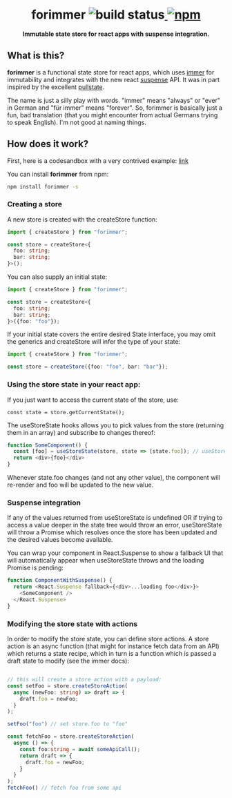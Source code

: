 <h1 align="center">forimmer <img alt="build status" src="https://travis-ci.org/michael-klein/simmer.js.svg?branch=master" /><a href="https://www.npmjs.com/package/forimmer"> <img alt="npm" src="https://img.shields.io/npm/v/forimmer"></a></h1>
<div align="center"><b>Immutable state store for react apps with suspense integration.</b></div>

## What is this?

**forimmer** is a functional state store for react apps, which uses [immer](https://github.com/immerjs/immer) for immutability and integrates with the new react [suspense](https://reactjs.org/docs/concurrent-mode-suspense.html) API. It was in part inspired by the excellent [pullstate](https://github.com/lostpebble/pullstate).

The name is just a silly play with words. "immer" means "always" or "ever" in German and "für immer" means "forever". So, forimmer is basically just a fun, bad translation (that you might encounter from actual Germans trying to speak English). I'm not good at naming things.

## How does it work?

First, here is a codesandbox with a very contrived example:
[link](https://codesandbox.io/s/mystifying-leaf-bec9j?fontsize=14&hidenavigation=1&theme=dark)

You can install **forimmer** from npm:
```bash
npm install forimmer -s
```

### Creating a store

A new store is created with the createStore function:
```typescript
import { createStore } from "forimmer";

const store = createStore<{
  foo: string;
  bar: string;
}>();
```
You can also supply an initial state:
```typescript
import { createStore } from "forimmer";

const store = createStore<{
  foo: string;
  bar: string;
}>({foo: "foo"});
```

If your initial state covers the entire desired State interface, you may omit the generics and createStore will infer the type of your state:
```typescript
import { createStore } from "forimmer";

const store = createStore({foo: "foo", bar: "bar"});
```

### Using the store state in your react app:

If you just want to access the current state of the store, use:
```
const state = store.getCurrentState();
```

The useStoreState hooks allows you to pick values from the store (returning them in an array) and subscribe to changes thereof:
```typescript
function SomeComponent() {
  const [foo] = useStoreState(store, state => [state.foo]); // useStoreState will infer the type of foo
  return <div>{foo}</div>
}
```
Whenever state.foo changes (and not any other value), the component will re-render and foo will be updated to the new value.

### Suspense integration

If any of the values returned from useStoreState is undefined OR if trying to access a value deeper in the state tree would throw an error, useStoreState will throw a Promise which resolves once the store has been updated and the desired values become available.

You can wrap your component in React.Suspense to show a fallback UI that will automatically appear when useStoreState throws and the loading Promise is pending:
```typescript
function ComponentWithSuspense() {
  return <React.Suspense fallback={<div>...loading foo</div>}>
    <SomeComponent />
  </React.Suspense>
}
```

### Modifying the store state with actions

In order to modify the store state, you can define store actions. A store action is an async function (that might for instance fetch data from an API) which returns a state recipe, which in turn is a function which is passed a draft state to modify (see the immer docs):
```typescript

// this will create a store action with a payload:
const setFoo = store.createStoreAction(
  async (newFoo: string) => draft => {
    draft.foo = newFoo;
  }
);

setFoo("foo") // set store.foo to "foo"

const fetchFoo = store.createStoreAction(
  async () => {
    const foo:string = await someApiCall();
    return draft => {
      draft.foo = newFoo;
    }
  }
);
fetchFoo() // fetch foo from some api
```

